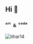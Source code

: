 <!--
### Hi there 👋
**ithar14/ithar14** is a ✨ _special_ ✨ repository because its `README.md` (this file) appears on your GitHub profile.

Here are some ideas to get you started:

- 🔭 I’m currently working on ...
- 🌱 I’m currently learning ...
- 👯 I’m looking to collaborate on ...
- 🤔 I’m looking for help with ...
- 💬 Ask me about ...
- 📫 How to reach me: ...
- 😄 Pronouns: ...
- ⚡ Fun fact: ...
-->
<!--<h2>Hi 👋, I'm ithar!</h2>-->
<h2>Hi 👋</h2>
<h3>ᵃʳᵗ ﹠ ᶜᵒᵈᵉ</h3>
<!--<h3>an ART + Science enthusiast</h3>-->

<!--<p align="left"> <img src="https://komarev.com/ghpvc/?username=ithar14&label=Profile%20views&color=0e75b6&style=flat" alt="ithar14" /> </p>-->

<!--
[![Top Langs](https://github-readme-stats.vercel.app/api/top-langs/?username=ithar14&layout=compact&hide=jupyter%20notebook,html,css)](https://github.com/anuraghazra/github-readme-stats)-->

<p><img align="left" src="https://github-readme-stats.vercel.app/api/top-langs?username=ithar14&hide=jupyter%20notebook,html,css,Tex&show_icons=true&locale=en&layout=compact" alt="ithar14" /></p>

<!--<p align="left"> <a href="https://twitter.com/1t40r" target="blank"><img src="https://img.shields.io/twitter/follow/1t40r?logo=twitter&style=for-the-badge" alt="1t40r" /></a> </p>-->
<!--
- 🔭 I’m currently working on **Portfolio**

- ⚡ Fun fact **Introvert**

<h3 align="left">Connect with me:</h3>
<p align="left">
<a href="https://codepen.io/ithar" target="blank"><img align="center" src="https://raw.githubusercontent.com/rahuldkjain/github-profile-readme-generator/master/src/images/icons/Social/codepen.svg" alt="ithar" height="30" width="40" /></a>
<a href="https://dev.to/ithar" target="blank"><img align="center" src="https://cdn.jsdelivr.net/npm/simple-icons@3.0.1/icons/dev-dot-to.svg" alt="ithar" height="30" width="40" /></a>
<a href="https://twitter.com/1t40r" target="blank"><img align="center" src="https://raw.githubusercontent.com/rahuldkjain/github-profile-readme-generator/master/src/images/icons/Social/twitter.svg" alt="1t40r" height="30" width="40" /></a>
<a href="https://instagram.com/kat.ithar" target="blank"><img align="center" src="https://raw.githubusercontent.com/rahuldkjain/github-profile-readme-generator/master/src/images/icons/Social/instagram.svg" alt="kat.ithar" height="30" width="40" /></a>
<a href="https://medium.com/ithar" target="blank"><img align="center" src="https://raw.githubusercontent.com/rahuldkjain/github-profile-readme-generator/master/src/images/icons/Social/medium.svg" alt="ithar" height="30" width="40" /></a>
<a href="https://www.youtube.com/c/kat ithar" target="blank"><img align="center" src="https://raw.githubusercontent.com/rahuldkjain/github-profile-readme-generator/master/src/images/icons/Social/youtube.svg" alt="kat ithar" height="30" width="40" /></a>
</p>
-->
<!--<h3 align="left">Languages and Tools:</h3>
<p align="left"> <a href="https://www.blender.org/" target="_blank"> <img src="https://download.blender.org/branding/community/blender_community_badge_white.svg" alt="blender" width="40" height="40"/> </a> <a href="https://getbootstrap.com" target="_blank"> <img src="https://raw.githubusercontent.com/devicons/devicon/master/icons/bootstrap/bootstrap-plain-wordmark.svg" alt="bootstrap" width="40" height="40"/> </a> <a href="https://www.w3schools.com/css/" target="_blank"> <img src="https://raw.githubusercontent.com/devicons/devicon/master/icons/css3/css3-original-wordmark.svg" alt="css3" width="40" height="40"/> </a> <a href="https://www.figma.com/" target="_blank"> <img src="https://www.vectorlogo.zone/logos/figma/figma-icon.svg" alt="figma" width="40" height="40"/> </a> <a href="https://git-scm.com/" target="_blank"> <img src="https://www.vectorlogo.zone/logos/git-scm/git-scm-icon.svg" alt="git" width="40" height="40"/> </a> <a href="https://www.w3.org/html/" target="_blank"> <img src="https://raw.githubusercontent.com/devicons/devicon/master/icons/html5/html5-original-wordmark.svg" alt="html5" width="40" height="40"/> </a> <a href="https://www.invisionapp.com/" target="_blank"> <img src="https://www.vectorlogo.zone/logos/invisionapp/invisionapp-icon.svg" alt="invision" width="40" height="40"/> </a> <a href="https://developer.mozilla.org/en-US/docs/Web/JavaScript" target="_blank"> <img src="https://raw.githubusercontent.com/devicons/devicon/master/icons/javascript/javascript-original.svg" alt="javascript" width="40" height="40"/> </a> <a href="https://www.linux.org/" target="_blank"> <img src="https://raw.githubusercontent.com/devicons/devicon/master/icons/linux/linux-original.svg" alt="linux" width="40" height="40"/> </a> <a href="https://opencv.org/" target="_blank"> <img src="https://www.vectorlogo.zone/logos/opencv/opencv-icon.svg" alt="opencv" width="40" height="40"/> </a> <a href="https://www.photoshop.com/en" target="_blank"> <img src="https://raw.githubusercontent.com/devicons/devicon/master/icons/photoshop/photoshop-line.svg" alt="photoshop" width="40" height="40"/> </a> <a href="https://pugjs.org" target="_blank"> <img src="https://cdn.worldvectorlogo.com/logos/pug.svg" alt="pug" width="40" height="40"/> </a> <a href="https://www.python.org" target="_blank"> <img src="https://raw.githubusercontent.com/devicons/devicon/master/icons/python/python-original.svg" alt="python" width="40" height="40"/> </a> <a href="https://sass-lang.com" target="_blank"> <img src="https://raw.githubusercontent.com/devicons/devicon/master/icons/sass/sass-original.svg" alt="sass" width="40" height="40"/> </a> <a href="https://unity.com/" target="_blank"> <img src="https://www.vectorlogo.zone/logos/unity3d/unity3d-icon.svg" alt="unity" width="40" height="40"/> </a> <a href="https://www.adobe.com/products/xd.html" target="_blank"> <img src="https://cdn.worldvectorlogo.com/logos/adobe-xd.svg" alt="xd" width="40" height="40"/> </a> </p>
-->


<!--<p>&nbsp;<img align="center" src="https://github-readme-stats.vercel.app/api?username=ithar14&show_icons=true&locale=en" alt="ithar14" /></p>-->

<!--<p><img align="center" src="https://github-readme-streak-stats.herokuapp.com/?user=ithar14&" alt="ithar14" /></p>-->
